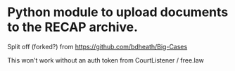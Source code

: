 # Python module to upload documents to the RECAP archive.

Split off (forked?) from https://github.com/bdheath/Big-Cases

This won't work without an auth token from CourtListener / free.law
